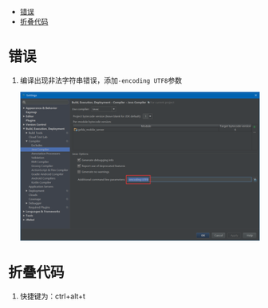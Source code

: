 
- [错误](#错误)
- [折叠代码](#折叠代码)


# 错误

1. 编译出现非法字符串错误，添加`-encoding UTF8`参数

    ![图片](/intelij/res/compile_error_1.png '')

# 折叠代码

1. 快捷键为：ctrl+alt+t


